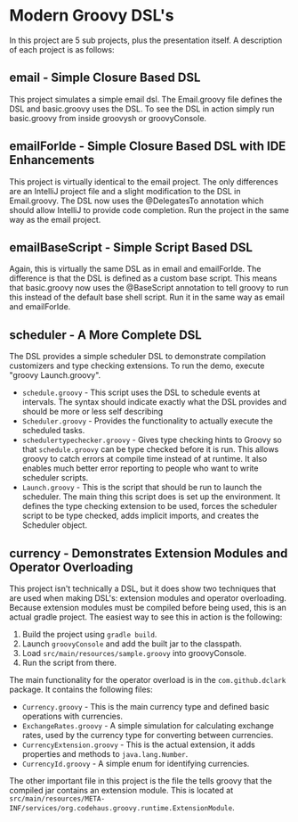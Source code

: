 # Modern Groovy DSL's

In this project are 5 sub projects, plus the presentation itself. A description of each project is as follows:

## email - Simple Closure Based DSL

This project simulates a simple email dsl. The Email.groovy file defines the DSL and basic.groovy uses the DSL. To see the DSL in action simply run basic.groovy from inside groovysh or groovyConsole.

## emailForIde - Simple Closure Based DSL with IDE Enhancements

This project is virtually identical to the email project. The only differences are an IntelliJ project file and a slight modification to the DSL in Email.groovy. The DSL now uses the @DelegatesTo annotation which should allow IntelliJ to provide code completion. Run the project in the same way as the email project.

## emailBaseScript - Simple Script Based DSL

Again, this is virtually the same DSL as in email and emailForIde. The difference is that the DSL is defined as a custom base script. This means that basic.groovy now uses the @BaseScript annotation to tell groovy to run this instead of the default base shell script. Run it in the same way as email and emailForIde.

## scheduler - A More Complete DSL

The DSL provides a simple scheduler DSL to demonstrate compilation customizers and type checking extensions. To run the demo, execute "groovy Launch.groovy".

* `schedule.groovy` - This script uses the DSL to schedule events at intervals. The syntax should indicate exactly what the DSL provides and should be more or less self describing
* `Scheduler.groovy` - Provides the functionality to actually execute the scheduled tasks.
* `schedulertypechecker.groovy` - Gives type checking hints to Groovy so that `schedule.groovy` can be type checked before it is run. This allows groovy to catch errors at compile time instead of at runtime. It also enables much better error reporting to people who want to write scheduler scripts.
* `Launch.groovy` - This is the script that should be run to launch the scheduler. The main thing this script does is set up the environment. It defines the type checking extension to be used, forces the scheduler script to be type checked, adds implicit imports, and creates the Scheduler object.

## currency - Demonstrates Extension Modules and Operator Overloading

This project isn't technically a DSL, but it does show two techniques that are used when making DSL's: extension modules and operator overloading. Because extension modules must be compiled before being used, this is an actual gradle project. The easiest way to see this in action is the following:

1. Build the project using `gradle build`.
2. Launch `groovyConsole` and add the built jar to the classpath.
3. Load `src/main/resources/sample.groovy` into groovyConsole.
4. Run the script from there.

The main functionality for the operator overload is in the `com.github.dclark` package. It contains the following files:

* `Currency.groovy` - This is the main currency type and defined basic operations with currencies.
* `ExchangeRates.groovy` - A simple simulation for calculating exchange rates, used by the currency type for converting between currencies.
* `CurrencyExtension.groovy` - This is the actual extension, it adds properties and methods to `java.lang.Number`.
* `CurrencyId.groovy` - A simple enum for identifying currencies.

The other important file in this project is the file the tells groovy that the compiled jar contains an extension module. This is located at `src/main/resources/META-INF/services/org.codehaus.groovy.runtime.ExtensionModule`.